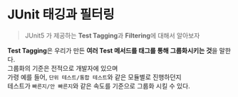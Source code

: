 # JUnit 태깅과 필터링   
> JUnit5 가 제공하는 **Test Tagging**과 **Filtering**에 대해서 알아보자   
    
**Test Tagging**은 우리가 만든 **여러 Test 메서드를 태그를 통해 그룹화시키는 것**을 말한다.  
그룹화의 기준은 전적으로 개발자에 있으며   
가령 예를 들어, `단위 테스트/통합 테스트`와 같은 모듈별로 진행하던지      
테스트가 `빠른지/안 빠른지`와 같은 속도를 기준으로 그룹화 시킬 수 있다.     
    
    


